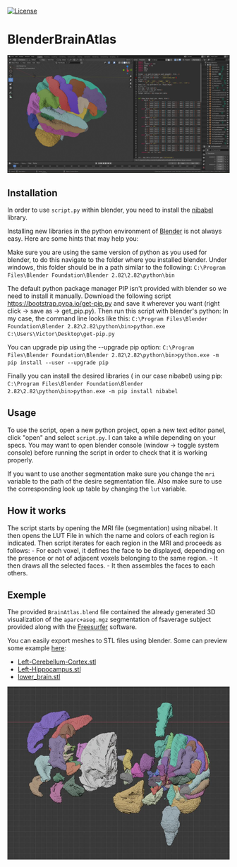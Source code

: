 [![License](https://img.shields.io/badge/License-BSD%203--Clause-blue.svg)](https://opensource.org/licenses/BSD-3-Clause)
# BlenderBrainAtlas
![preview](static/img/preview.JPG "preview")
## Installation

In order to use `script.py` within blender, you need to install the [nibabel](https://nipy.org/nibabel/) library.

Installing new libraries in the python environment of [Blender](https://www.blender.org/) is not always easy. Here are some hints that may help you:

Make sure you are using the same version of python as you used for blender, to do this navigate to the folder where you installed blender. Under windows, this folder should be in a path similar to the following:
`C:\Program Files\Blender Foundation\Blender 2.82\2.82\python\bin`

The default python package manager PIP isn't provided with blender so we need to install it manually. Download the following script 
https://bootstrap.pypa.io/get-pip.py and save it wherever you want (right click -> save as -> get_pip.py). Then run this script with blender's python:
In my case, the command line looks like this:
`C:\Program Files\Blender Foundation\Blender 2.82\2.82\python\bin>python.exe C:\Users\Victor\Desktop\get-pip.py`

You can upgrade pip using the --upgrade pip option:
`C:\Program Files\Blender Foundation\Blender 2.82\2.82\python\bin>python.exe -m pip install --user --upgrade pip`

Finally you can install the desired libraries ( in our case nibabel) using pip:
`C:\Program Files\Blender Foundation\Blender 2.82\2.82\python\bin>python.exe -m pip install nibabel`

## Usage
To use the script, open a new python project, open a new text editor panel, click "open" and select `script.py`.
I can take a while depending on your specs. You may want to open blender console (window -> toggle system console) before running the script in order to check that it is working properly.

If you want to use another segmentation make sure you change the `mri` variable to the path of the desire segmentation file.
Also make sure to use the corresponding look up table by changing the `lut` variable.

## How it works
The script starts by opening the MRI file (segmentation) using nibabel. It then opens the LUT File in which the name and colors of each region is indicated.
Then script iterates for each region in the MRI and proceeds as follows:
    - For each voxel, it defines the face to be displayed, depending on the presence or not of adjacent voxels belonging to the same region.
    - It then draws all the selected faces.
    - It then assembles the faces to each others.

## Exemple
The provided `BrainAtlas.blend` file contained the already generated 3D visualization of the `aparc+aseg.mgz` segmentation of fsaverage subject provided along with the [Freesurfer](https://surfer.nmr.mgh.harvard.edu/) software.

You can easily export meshes to STL files using blender. Some can preview some example [here](https://github.com/vferat/BlenderBrainAtlas/blob/main/BlenderBrainAtlas/STL):
- [Left-Cerebellum-Cortex.stl](https://github.com/vferat/BlenderBrainAtlas/blob/main/BlenderBrainAtlas/STL/Left-Cerebellum-Cortex.stl)
- [Left-Hippocampus.stl](https://github.com/vferat/BlenderBrainAtlas/blob/main/BlenderBrainAtlas/STL/Left-Hippocampus.stl)
- [lower_brain.stl](https://github.com/vferat/BlenderBrainAtlas/blob/main/BlenderBrainAtlas/STL/lower_brain.stl)

![preview2](static/img/preview2.JPG "preview2")